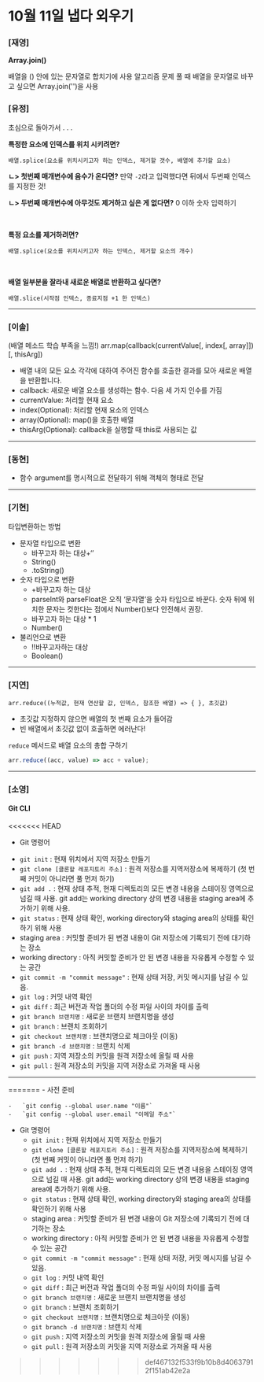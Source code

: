 # 10월 11일 냅다 외우기

### [재영]

**Array.join()**

배열을 () 안에 있는 문자열로 합치기에 사용
알고리즘 문제 풀 때 배열을 문자열로 바꾸고 싶으면 Array.join('')을 사용

### [유정]

초심으로 돌아가서 . . .
<br>

**특정한 요소에 인덱스를 위치 시키려면?**

```
배열.splice(요소를 위치시키고자 하는 인덱스, 제거할 갯수, 배열에 추가할 요소)
```

**ㄴ> 첫번째 매개변수에 음수가 온다면?**
만약 `-2`라고 입력했다면 뒤에서 두번째 인덱스를 지정한 것!

**ㄴ> 두번째 매개변수에 아무것도 제거하고 싶은 게 없다면?**
0 이하 숫자 입력하기

<br>

**특정 요소를 제거하려면?**

```
배열.splice(요소를 위치시키고자 하는 인덱스, 제거할 요소의 개수)
```

<br>

**배열 일부분을 잘라내 새로운 배열로 반환하고 싶다면?**

```
배열.slice(시작점 인덱스, 종료지점 +1 한 인덱스)
```

<hr>

### [이솔]

(배열 메소드 학습 부족을 느낌!)
arr.map(callback(currentValue[, index[, array]])[, thisArg])

-   배열 내의 모든 요소 각각에 대하여 주어진 함수를 호출한 결과를 모아 새로운 배열을 반환합니다.
-   callback: 새로운 배열 요소를 생성하는 함수. 다음 세 가지 인수를 가짐
-   currentValue: 처리할 현재 요소
-   index(Optional): 처리할 현재 요소의 인덱스
-   array(Optional): map()을 호출한 배열
-   thisArg(Optional): callback을 실행할 때 this로 사용되는 값

<hr>

### [동현]

-   함수 argument를 명시적으로 전달하기 위해 객체의 형태로 전달

<hr>

### [기현]

타입변환하는 방법

-   문자열 타입으로 변환
    -   바꾸고자 하는 대상+‘’
    -   String()
    -   .toString()
-   숫자 타입으로 변환
    -   +바꾸고자 하는 대상
    -   parseInt와 parseFloat은 오직 ‘문자열’을 숫자 타입으로 바꾼다. 숫자 뒤에 위치한 문자는 컷한다는 점에서 Number()보다 안전해서 권장.
    -   바꾸고자 하는 대상 \* 1
    -   Number()
-   불리언으로 변환
    -   !!바꾸고자하는 대상
    -   Boolean()

<hr>

### [지연]

`arr.reduce((누적값, 현재 연산할 값, 인덱스, 참조한 배열) => { }, 초깃값)`

-   초깃값 지정하지 않으면 배열의 첫 번째 요소가 들어감
-   빈 배열에서 초깃값 없이 호출하면 에러난다!

`reduce` 메서드로 배열 요소의 총합 구하기

```jsx
arr.reduce((acc, value) => acc + value);
```

<hr>

### [소영]

#### Git CLI

<<<<<<< HEAD
* Git 명령어
- `git init` : 현재 위치에서 지역 저장소 만들기
- `git clone [클론할 레포지토리 주소]` : 원격 저장소를 지역저장소에 복제하기 (첫 번째 커밋이 아니라면 풀 먼저 하기)
- `git add .` : 현재 상태 추적, 현재 디렉토리의 모든 변경 내용을 스테이징 영역으로 넘길 때 사용. git add는 working directory 상의 변경 내용을 staging area에 추가하기 위해 사용.
- `git status` : 현재 상태 확인, working directory와 staging area의 상태를 확인하기 위해 사용
- staging area : 커밋할 준비가 된 변경 내용이 Git 저장소에 기록되기 전에 대기하는 장소
- working directory : 아직 커밋할 준비가 안 된 변경 내용을 자유롭게 수정할 수 있는 공간
- `git commit -m "commit message"` : 현재 상태 저장, 커밋 메시지를 남길 수 있음.
- `git log` : 커밋 내역 확인
- `git diff` : 최근 버전과 작업 폴더의 수정 파일 사이의 차이를 출력
- `git branch 브랜치명` : 새로운 브랜치 브랜치명을 생성
- `git branch` : 브랜치 조회하기
- `git checkout 브랜치명` : 브랜치명으로 체크아웃 (이동)
- `git branch -d 브랜치명` : 브랜치 삭제
- `git push` : 지역 저장소의 커밋을 원격 저장소에 올릴 때 사용
- `git pull` : 원격 저장소의 커밋을 지역 저장소로 가져올 때 사용

<hr>
=======
-   사전 준비

    -   `git config --global user.name "이름"`
    -   `git config --global user.email "이메일 주소"`

-   Git 명령어
    -   `git init` : 현재 위치에서 지역 저장소 만들기
    -   `git clone [클론할 레포지토리 주소]` : 원격 저장소를 지역저장소에 복제하기 (첫 번째 커밋이 아니라면 풀 먼저 하기)
    -   `git add .` : 현재 상태 추적, 현재 디렉토리의 모든 변경 내용을 스테이징 영역으로 넘길 때 사용. git add는 working directory 상의 변경 내용을 staging area에 추가하기 위해 사용.
    -   `git status` : 현재 상태 확인, working directory와 staging area의 상태를 확인하기 위해 사용
    -   staging area : 커밋할 준비가 된 변경 내용이 Git 저장소에 기록되기 전에 대기하는 장소
    -   working directory : 아직 커밋할 준비가 안 된 변경 내용을 자유롭게 수정할 수 있는 공간
    -   `git commit -m "commit message"` : 현재 상태 저장, 커밋 메시지를 남길 수 있음.
    -   `git log` : 커밋 내역 확인
    -   `git diff` : 최근 버전과 작업 폴더의 수정 파일 사이의 차이를 출력
    -   `git branch 브랜치명` : 새로운 브랜치 브랜치명을 생성
    -   `git branch` : 브랜치 조회하기
    -   `git checkout 브랜치명` : 브랜치명으로 체크아웃 (이동)
    -   `git branch -d 브랜치명` : 브랜치 삭제
    -   `git push` : 지역 저장소의 커밋을 원격 저장소에 올릴 때 사용
    -   `git pull` : 원격 저장소의 커밋을 지역 저장소로 가져올 때 사용
>>>>>>> def467132f533f9b10b8d40637912f151ab42e2a
